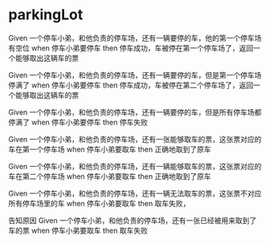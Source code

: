 # parkingLot


Given
一个停车小弟，和他负责的停车场，还有一辆要停的车，他的第一个停车场有空位
when
停车小弟要停车
then
停车成功，车被停在第一个停车场了，返回一个能够取出这辆车的票


Given
一个停车小弟，和他负责的停车场，还有一辆要停的车，但是第一个停车场停满了
when
停车小弟要停车
then
停车成功，车被停在第二个停车场了，返回一个能够取出这辆车的票


Given
一个停车小弟，和他负责的停车场，还有一辆要停的车，但是所有停车场都停满了
when
停车小弟要停车
then
停车失败

Given
一个停车小弟，和他负责的停车场，还有一张能够取车的票，这张票对应的车在第一个停车场
when
停车小弟要取车
then
正确地取到了原车

Given
一个停车小弟，和他负责的停车场，还有一辆能够取车的票，这张票对应的车在第二个停车场
when
停车小弟要取车
then
正确地取到了原车

Given
一个停车小弟，和他负责的停车场，还有一辆无法取车的票，这张票不对应所有停车场里的车
when
停车小弟要取车
then
取车失败，


告知原因
Given
一个停车小弟，和他负责的停车场，还有一张已经被用来取到了车的票
when
停车小弟要取车
then
取车失败
